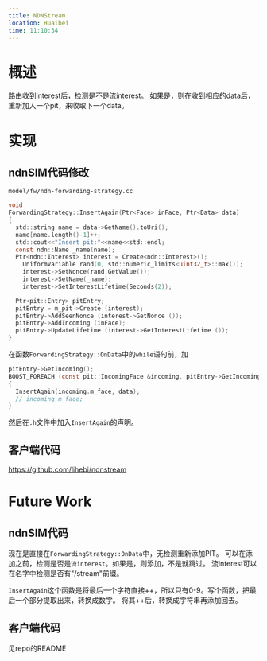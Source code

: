 ```yaml
---
title: NDNStream
location: Huaibei
time: 11:10:34
---
```


# 概述
路由收到interest后，检测是不是流interest。
如果是，则在收到相应的data后，重新加入一个pit，来收取下一个data。


# 实现
## ndnSIM代码修改

`model/fw/ndn-forwarding-strategy.cc`

```c
void
ForwardingStrategy::InsertAgain(Ptr<Face> inFace, Ptr<Data> data)
{
  std::string name = data->GetName().toUri();
  name[name.length()-1]++;
  std::cout<<"Insert pit:"<<name<<std::endl;
  const ndn::Name _name(name);
  Ptr<ndn::Interest> interest = Create<ndn::Interest>();
	UniformVariable rand(0, std::numeric_limits<uint32_t>::max());
	interest->SetNonce(rand.GetValue());
	interest->SetName(_name);
	interest->SetInterestLifetime(Seconds(2));

  Ptr<pit::Entry> pitEntry;
  pitEntry = m_pit->Create (interest);
  pitEntry->AddSeenNonce (interest->GetNonce ());
  pitEntry->AddIncoming (inFace);
  pitEntry->UpdateLifetime (interest->GetInterestLifetime ());
}
```

在函数`ForwardingStrategy::OnData`中的`while`语句前，加
```c
pitEntry->GetIncoming();
BOOST_FOREACH (const pit::IncomingFace &incoming, pitEntry->GetIncoming ())
{
  InsertAgain(incoming.m_face, data);
  // incoming.m_face;
}
```

然后在`.h`文件中加入`InsertAgain`的声明。

## 客户端代码

https://github.com/lihebi/ndnstream

# Future Work

## ndnSIM代码
现在是直接在`ForwardingStrategy::OnData`中，无检测重新添加PIT。
可以在添加之前，检测是否是`流interest`。如果是，则添加，不是就跳过。
流interest可以在名字中检测是否有"/stream"前缀。

`InsertAgain`这个函数是将最后一个字符直接++，所以只有0-9。写个函数，把最后一个部分提取出来，转换成数字。
将其++后，转换成字符串再添加回去。

## 客户端代码
见repo的README
